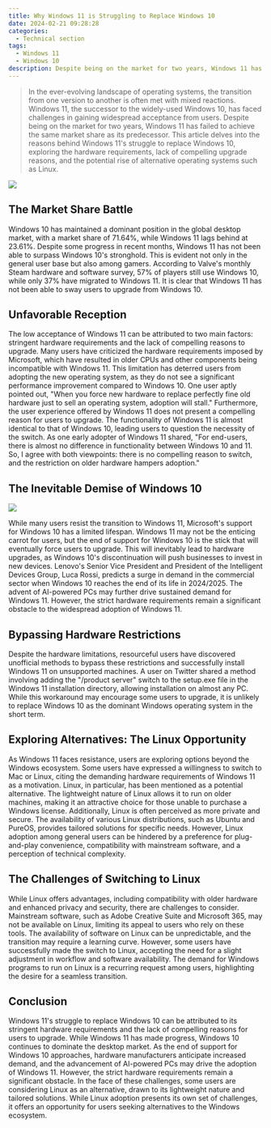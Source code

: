 ```yaml
---
title: Why Windows 11 is Struggling to Replace Windows 10
date: 2024-02-21 09:28:28
categories:
  - Technical section
tags:
  - Windows 11
  - Windows 10
description: Despite being on the market for two years, Windows 11 has failed to gain the same market share as its predecessor. This article takes a closer look at the reasons why Windows 11 has struggled to replace Windows 10, including hardware requirements, the lack of a compelling reason to upgrade, and the potential rise of alternative operating systems such as Linux.
---
```


> In the ever-evolving landscape of operating systems, the transition from one version to another is often met with mixed reactions. Windows 11, the successor to the widely-used Windows 10, has faced challenges in gaining widespread acceptance from users. Despite being on the market for two years, Windows 11 has failed to achieve the same market share as its predecessor. This article delves into the reasons behind Windows 11's struggle to replace Windows 10, exploring the hardware requirements, lack of compelling upgrade reasons, and the potential rise of alternative operating systems such as Linux.

![](https://cdn.jsdelivr.net/gh/PirlosM/image@main/20231102142109.png)

## The Market Share Battle

Windows 10 has maintained a dominant position in the global desktop market, with a market share of 71.64%, while Windows 11 lags behind at 23.61%. Despite some progress in recent months, Windows 11 has not been able to surpass Windows 10's stronghold. This is evident not only in the general user base but also among gamers. According to Valve's monthly Steam hardware and software survey, 57% of players still use Windows 10, while only 37% have migrated to Windows 11. It is clear that Windows 11 has not been able to sway users to upgrade from Windows 10.

## Unfavorable Reception

The low acceptance of Windows 11 can be attributed to two main factors: stringent hardware requirements and the lack of compelling reasons to upgrade. Many users have criticized the hardware requirements imposed by Microsoft, which have resulted in older CPUs and other components being incompatible with Windows 11. This limitation has deterred users from adopting the new operating system, as they do not see a significant performance improvement compared to Windows 10. One user aptly pointed out, "When you force new hardware to replace perfectly fine old hardware just to sell an operating system, adoption will stall."
Furthermore, the user experience offered by Windows 11 does not present a compelling reason for users to upgrade. The functionality of Windows 11 is almost identical to that of Windows 10, leading users to question the necessity of the switch. As one early adopter of Windows 11 shared, "For end-users, there is almost no difference in functionality between Windows 10 and 11. So, I agree with both viewpoints: there is no compelling reason to switch, and the restriction on older hardware hampers adoption."

## The Inevitable Demise of Windows 10

![](https://cdn.jsdelivr.net/gh/PirlosM/image@main/20231102142223.png)

While many users resist the transition to Windows 11, Microsoft's support for Windows 10 has a limited lifespan. Windows 11 may not be the enticing carrot for users, but the end of support for Windows 10 is the stick that will eventually force users to upgrade. This will inevitably lead to hardware upgrades, as Windows 10's discontinuation will push businesses to invest in new devices. Lenovo's Senior Vice President and President of the Intelligent Devices Group, Luca Rossi, predicts a surge in demand in the commercial sector when Windows 10 reaches the end of its life in 2024/2025. The advent of AI-powered PCs may further drive sustained demand for Windows 11. However, the strict hardware requirements remain a significant obstacle to the widespread adoption of Windows 11.

## Bypassing Hardware Restrictions

Despite the hardware limitations, resourceful users have discovered unofficial methods to bypass these restrictions and successfully install Windows 11 on unsupported machines. A user on Twitter shared a method involving adding the "/product server" switch to the setup.exe file in the Windows 11 installation directory, allowing installation on almost any PC. While this workaround may encourage some users to upgrade, it is unlikely to replace Windows 10 as the dominant Windows operating system in the short term.

## Exploring Alternatives: The Linux Opportunity

As Windows 11 faces resistance, users are exploring options beyond the Windows ecosystem. Some users have expressed a willingness to switch to Mac or Linux, citing the demanding hardware requirements of Windows 11 as a motivation. Linux, in particular, has been mentioned as a potential alternative. The lightweight nature of Linux allows it to run on older machines, making it an attractive choice for those unable to purchase a Windows license. Additionally, Linux is often perceived as more private and secure. The availability of various Linux distributions, such as Ubuntu and PureOS, provides tailored solutions for specific needs. However, Linux adoption among general users can be hindered by a preference for plug-and-play convenience, compatibility with mainstream software, and a perception of technical complexity.

## The Challenges of Switching to Linux

While Linux offers advantages, including compatibility with older hardware and enhanced privacy and security, there are challenges to consider. Mainstream software, such as Adobe Creative Suite and Microsoft 365, may not be available on Linux, limiting its appeal to users who rely on these tools. The availability of software on Linux can be unpredictable, and the transition may require a learning curve. However, some users have successfully made the switch to Linux, accepting the need for a slight adjustment in workflow and software availability. The demand for Windows programs to run on Linux is a recurring request among users, highlighting the desire for a seamless transition.

## Conclusion

Windows 11's struggle to replace Windows 10 can be attributed to its stringent hardware requirements and the lack of compelling reasons for users to upgrade. While Windows 11 has made progress, Windows 10 continues to dominate the desktop market. As the end of support for Windows 10 approaches, hardware manufacturers anticipate increased demand, and the advancement of AI-powered PCs may drive the adoption of Windows 11. However, the strict hardware requirements remain a significant obstacle. In the face of these challenges, some users are considering Linux as an alternative, drawn to its lightweight nature and tailored solutions. While Linux adoption presents its own set of challenges, it offers an opportunity for users seeking alternatives to the Windows ecosystem.